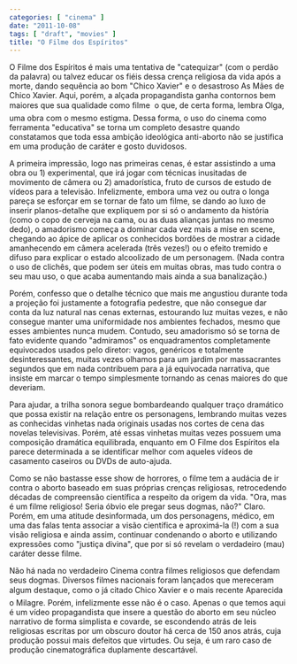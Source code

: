 ```yaml
---
categories: [ "cinema" ]
date: "2011-10-08"
tags: [ "draft", "movies" ]
title: "O Filme dos Espíritos"
---
```

O Filme dos Espíritos é mais uma tentativa de "catequizar" (com o
perdão da palavra) ou talvez educar os fiéis dessa crença religiosa da
vida após a morte, dando sequência ao bom "Chico Xavier" e o desastroso
As Mães de Chico Xavier. Aqui, porém, a alçada propagandista ganha
contornos bem maiores que sua qualidade como filme  o que, de certa
forma, lembra Olga, uma obra com o mesmo estigma. Dessa forma, o uso do
cinema como ferramenta "educativa" se torna um completo desastre quando
constatamos que toda essa ambição ideológica anti-aborto não se
justifica em uma produção de caráter e gosto duvidosos.

A primeira impressão, logo nas primeiras cenas, é estar assistindo a
uma obra ou 1) experimental, que irá jogar com técnicas inusitadas de
movimento de câmera ou 2) amadorística, fruto de cursos de estudo de
vídeos para a televisão. Infelizmente, embora uma vez ou outra o longa
pareça se esforçar em se tornar de fato um filme, se dando ao luxo de
inserir planos-detalhe que expliquem por si só o andamento da história
(como o copo de cerveja na cama, ou as duas alianças juntas no mesmo
dedo), o amadorismo começa a dominar cada vez mais a mise en scene,
chegando ao ápice de aplicar os conhecidos bordões de mostrar a cidade
amanhecendo em câmera acelerada (três vezes!) ou o efeito tremido e
difuso para explicar o estado alcoolizado de um personagem. (Nada contra
o uso de clichês, que podem ser úteis em muitas obras, mas tudo contra
o seu mau uso, o que acaba aumentando mais ainda a sua banalização.)

Porém, confesso que o detalhe técnico que mais me angustiou durante
toda a projeção foi justamente a fotografia pedestre, que não consegue
dar conta da luz natural nas cenas externas, estourando luz muitas vezes,
e não consegue manter uma uniformidade nos ambientes fechados, mesmo que
esses ambientes nunca mudem. Contudo, seu amadorismo só se torna de fato
evidente quando "admiramos" os enquadramentos completamente equivocados
usados pelo diretor: vagos, genéricos e totalmente desinteressantes,
muitas vezes olhamos para um jardim por massacrantes segundos que em
nada contribuem para a já equivocada narrativa, que insiste em marcar
o tempo simplesmente tornando as cenas maiores do que deveriam.

Para ajudar, a trilha sonora segue bombardeando qualquer traço dramático
que possa existir na relação entre os personagens, lembrando muitas
vezes as conhecidas vinhetas nada originais usadas nos cortes de cena das
novelas televisivas. Porém, até essas vinhetas muitas vezes possuem uma
composição dramática equilibrada, enquanto em O Filme dos Espíritos
ela parece determinada a se identificar melhor com aqueles vídeos de
casamento caseiros ou DVDs de auto-ajuda.

Como se não bastasse esse show de horrores, o filme tem a audácia
de ir contra o aborto baseado em suas próprias crenças religiosas,
retrocedendo décadas de compreensão científica a respeito da
origem da vida. "Ora, mas é um filme religioso! Seria óbvio ele
pregar seus dogmas, não?" Claro. Porém, em uma atitude desinformada,
um dos personagens, médico, em uma das falas tenta associar a visão
científica e aproximá-la (!) com a sua visão religiosa e ainda assim,
continuar condenando o aborto e utilizando expressões como "justiça
divina", que por si só revelam o verdadeiro (mau) caráter desse filme.

Não há nada no verdadeiro Cinema contra filmes religiosos que defendam
seus dogmas. Diversos filmes nacionais foram lançados que mereceram algum
destaque, como o já citado Chico Xavier e o mais recente Aparecida 
o Milagre. Porém, infelizmente esse não é o caso. Apenas o que temos
aqui é um vídeo propagandista que insere a questão do aborto em seu
núcleo narrativo de forma simplista e covarde, se escondendo atrás de
leis religiosas escritas por um obscuro doutor há cerca de 150 anos
atrás, cuja produção possui mais defeitos que virtudes. Ou seja,
é um raro caso de produção cinematográfica duplamente descartável.

